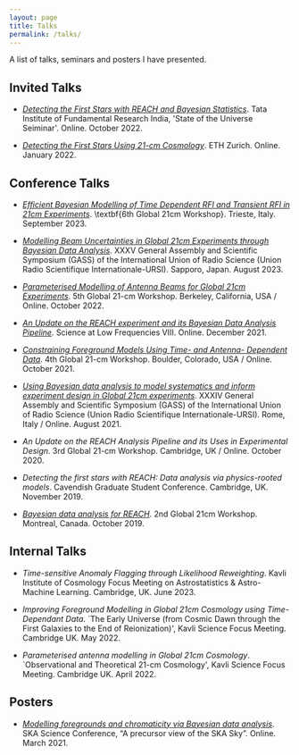 ```yaml
---
layout: page
title: Talks
permalink: /talks/
---
```


A list of talks, seminars and posters I have presented.

## Invited Talks

- [*Detecting the First Stars with REACH and Bayesian Statistics*](https://github.com/dominicanstey/Talks/blob/master/Talks/TIFR_invited_2022/TIFR_invited_talk.pdf). Tata Institute of Fundamental Research India, 'State of the Universe Seiminar'. Online.  October 2022. 

- [*Detecting the First Stars Using 21-cm Cosmology*](https://github.com/dominicanstey/Talks/blob/master/Talks/ETH_Zurich_invited_2022/Zurich_invited_talk.pdf). ETH Zurich. Online. January 2022. 

## Conference Talks

- [*Efficient Bayesian Modelling of Time Dependent RFI and Transient RFI in 21cm Experiments*](https://github.com/dominicanstey/Talks/blob/master/Talks/6th_global_workshop/Dominic_Anstey_6th_GW.pdf). \textbf{6th Global 21cm Workshop}. Trieste, Italy. September 2023. 

- [*Modelling Beam Uncertainties in Global 21cm Experiments through Bayesian Data Analysis*](https://github.com/dominicanstey/Talks/blob/master/Talks/URSI_GASS_2023/URSI_talk.pdf). XXXV General Assembly and Scientific Symposium (GASS) of the International Union of Radio Science (Union Radio Scientifique Internationale-URSI). Sapporo, Japan. August 2023.

- [*Parameterised Modelling of Antenna Beams for Global 21cm Experiments*](https://github.com/dominicanstey/Talks/blob/master/Talks/5th_global_workshop/5th_global_talk.pdf). 5th Global 21-cm Workshop. Berkeley, California, USA / Online. October 2022.

- [*An Update on the REACH experiment and its Bayesian Data Analysis Pipeline*](https://github.com/dominicanstey/Talks/blob/master/Talks/SALF_8/SALF_2021_Talk.pdf). Science at Low Frequencies VIII. Online. December 2021.

- [*Constraining Foreground Models Using Time- and Antenna- Dependent Data*](https://github.com/dominicanstey/Talks/blob/master/Talks/4th_global_workshop/4th_global_workshop_talk.pdf). 4th Global 21-cm Workshop. Boulder, Colorado, USA / Online. October 2021.

- [*Using Bayesian data analysis to model systematics and inform experiment design in Global 21cm experiments*](https://github.com/dominicanstey/Talks/blob/master/Talks/URSI_GASS_2021/Using%20Bayesian%20data%20analysis%20to%20model%20systematics%20and%20inform%20experiment%20design%20in%20Global%2021cm%20experiments.pdf). XXXIV General Assembly and Scientific Symposium (GASS) of the International Union of Radio Science (Union Radio Scientifique Internationale-URSI). Rome, Italy / Online. August 2021.

- *An Update on the REACH Analysis Pipeline and its Uses in Experimental Design*. 3rd Global 21-cm Workshop. Cambridge, UK / Online. October 2020. 

- *Detecting the first stars with REACH: Data analysis via physics-rooted models*. Cavendish Graduate Student Conference. Cambridge, UK. November 2019.

- [*Bayesian data analysis for REACH*](https://github.com/dominicanstey/Talks/blob/master/Talks/2nd_global_workshop/Bayesian%20Data%20Analysis%20for%20REACH.pdf). 2nd Global 21cm Workshop. Montreal, Canada. October 2019.


## Internal Talks

- *Time-sensitive Anomaly Flagging through Likelihood Reweighting*. Kavli Institute of Cosmology Focus Meeting on Astrostatistics \& Astro-Machine Learning. Cambridge, UK. June 2023.

- *Improving Foreground Modelling in Global 21cm Cosmology using Time-Dependant Data*. `The Early Universe (from Cosmic Dawn through the First Galaxies to the End of Reionization)', Kavli Science Focus Meeting. Cambridge UK. May 2022. 

- *Parameterised antenna modelling in Global 21cm Cosmology*. `Observational and Theoretical 21-cm Cosmology', Kavli Science Focus Meeting. Cambridge UK. April 2022.

## Posters

- [*Modelling foregrounds and chromaticity via Bayesian data analysis*](https://github.com/dominicanstey/Talks/blob/master/Posters/precursor_SKA_sky/precursor_SKA_poster.PNG). SKA Science Conference, “A precursor view of the SKA Sky”. Online. March 2021. 